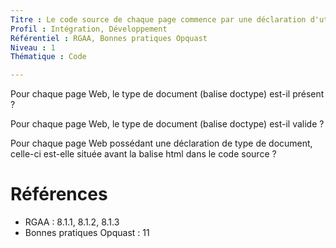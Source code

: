 ```yaml
---
Titre : Le code source de chaque page commence par une déclaration d'utilisation d'une DTD, dont la syntaxe et la position sont conformes.
Profil : Intégration, Développement
Référentiel : RGAA, Bonnes pratiques Opquast
Niveau : 1
Thématique : Code

---
```

Pour chaque page Web, le type de document (balise doctype) est-il présent ?

Pour chaque page Web, le type de document (balise doctype) est-il valide ?

Pour chaque page Web possédant une déclaration de type de document, celle-ci est-elle située avant la balise html dans le code source ?

# Références

*   RGAA : 8.1.1, 8.1.2, 8.1.3
*   Bonnes pratiques Opquast : 11